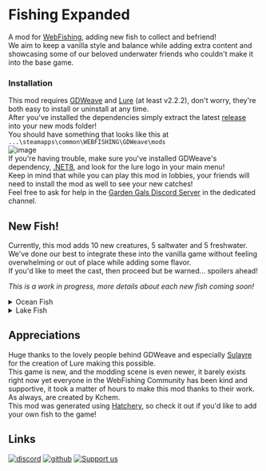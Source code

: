# Fishing Expanded  

A mod for [WebFishing](https://webfishing.pro), adding new fish to collect and befriend!  
We aim to keep a vanilla style and balance while adding extra content and showcasing some of our beloved underwater friends who couldn't make it into the base game.  

### Installation  
This mod requires [GDWeave](https://github.com/NotNite/GDWeave) and [Lure](https://github.com/Sulayre/WebfishingLure) (at least v2.2.2), don't worry, they're both easy to install or uninstall at any time.  
After you've installed the dependencies simply extract the latest [release](https://github.com/coolbot100s/FishingExpanded/releases) into your new mods folder!  
You should have something that looks like this at `...\steamapps\common\WEBFISHING\GDWeave\mods`  
![image](https://github.com/user-attachments/assets/5aafba32-b297-4fcd-83a7-ce03698f5f9f)  
If you're having trouble, make sure you've installed GDWeave's dependency, [.NET8](https://dotnet.microsoft.com/en-us/download/dotnet/8.0), and look for the lure logo in your main menu!  
Keep in mind that while you can play this mod in lobbies, your friends will need to install the mod as well to see your new catches!  
Feel free to ask for help in the [Garden Gals Discord Server](https://discord.gg/qxRVkGDjdJ) in the dedicated channel.   

## New Fish!  
Currently, this mod adds 10 new creatures, 5 saltwater and 5 freshwater.  
We've done our best to integrate these into the vanilla game without feeling overwhelming or out of place while adding some flavor.  
If you'd like to meet the cast, then proceed but be warned... spoilers ahead!  

*This is a work in progress, more details about each new fish coming soon!*

<details>
<summary>Ocean Fish</summary>


| Image | Name | Data |
|--|--|--|   
| ![sea_toad](https://github.com/user-attachments/assets/648109a3-8788-4167-a344-6a576dbb2dbc) | Sea Toad | Coming Soon™ |
| ![longhorn_cowfish](https://github.com/user-attachments/assets/53dd68f4-b30b-4cc7-9b91-f06ee17de1ee) | Longhorn Cowfish | Coming Soon™ |
| ![freckled_porcupinefish](https://github.com/user-attachments/assets/f30f42ce-e857-4fe7-85cf-e889640e0ab1) | Freckled Porcupinefish | Coming Soon™ |
| ![blobfish](https://github.com/user-attachments/assets/32d00f1d-9b7e-4aa4-a99b-c1eb8b6b9679) | Blobfish | Coming Soon™ |
| ![barreleye](https://github.com/user-attachments/assets/f7deefce-4f25-406a-8571-63ba2e2e2d50) | Barreleye | Coming Soon™ |



</details>

<details>
<summary>Lake Fish</summary>

| Image | Name | Data |
|--|--|--|
| ![pacific_lamprey](https://github.com/user-attachments/assets/13b69c59-44f0-4237-8b16-3866f327dfae) | Pacific Lamprey | Coming Soon™ |
| ![fairy_shrimp](https://github.com/user-attachments/assets/2aff302f-991e-43a4-be58-61e94e14a976) | Fairy Shrimp | Coming Soon™ |
| ![depressed_river_mussel](https://github.com/user-attachments/assets/cd1f1a55-0088-4a93-92c0-2d09ec30e5c5) | Depressed River Mussel | Coming Soon™ |
| ![river_otter](https://github.com/user-attachments/assets/ce918659-010b-4146-9ef3-aa2021faaa21) | River Otter | Coming Soon™ |
| ![west_indian_manatee](https://github.com/user-attachments/assets/b02d7c64-6bda-49dc-b4c5-8b08de934812) | West Indian Manatee | Coming Soon™ |

</details>


## Appreciations  
Huge thanks to the lovely people behind GDWeave and especially [Sulayre](https://github.com/Sulayre) for the creation of Lure making this possible.  
This game is new, and the modding scene is even newer, it barely exists right now yet everyone in the WebFishing Community has been kind and supportive, it took a matter of hours to make this mod thanks to their work.  
As always, are created by Kchem.  
This mod was generated using [Hatchery](https://github.com/coolbot100s/Hatchery/tree/main), so check it out if you'd like to add your own fish to the game!


## Links  
[![discord](https://cdn.jsdelivr.net/npm/@intergrav/devins-badges@3/assets/cozy-minimal/social/discord-singular_vector.svg)](https://discord.gg/qxRVkGDjdJ) 
[![github](https://cdn.jsdelivr.net/npm/@intergrav/devins-badges@3/assets/cozy-minimal/available/github_vector.svg)](https://github.com/coolbot100s) 
[![Support us](https://cdn.jsdelivr.net/npm/@intergrav/devins-badges@3/assets/cozy-minimal/donate/generic-singular_vector.svg)](https://github.com/sponsors/coolbot100s)
